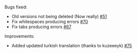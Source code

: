 Bugs fixed:

- Old versions not being deleted (Now really) [#51](https://github.com/DeathsGun/ModManager/issues/51)
- Fix whitespaces producing errors [#70](https://github.com/DeathsGun/ModManager/issues/70)
- Fix tabs producing errors [#67](https://github.com/DeathsGun/ModManager/issues/67)

Improvements:

- Added updated turkish translation (thanks to kuzeeeyk) [#75](https://github.com/DeathsGun/ModManager/pull/75)